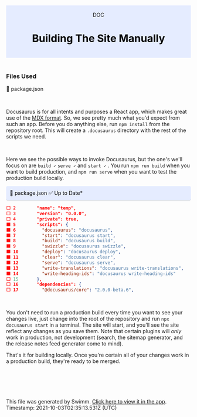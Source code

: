 <div align="center" style="background-color: #e5ecff; color: black"><br/><div>DOC</div><h1>Building The Site Manually</h1><br/></div>
<br/>

### Files Used
📄 package.json


<br/>

Docusaurus is for all intents and purposes a React app, which makes great use of the [MDX format](https://mdxjs.com/mdx/). So, we see pretty much what you'd expect from such an app. Before you do anything else, run `npm install` from the repository root. This will create a `.docusaurus` directory with the rest of the scripts we need.

<br/>

Here we see the possible ways to invoke Docusaurus, but the one's we'll focus on are `build ✓` `serve ✓` and `start ✓` . You run `npm run build` when you want to build production, and `npm run serve` when you want to test the production build locally.

<div style="background: #e5ecff; padding: 10px 10px 10px 10px; border-bottom: 1px solid #c1c7d0; border-radius: 4px; color: black">    📄 package.json ✅ Up to Date*

   </div>

```json
⬜ 2        "name": "temp",
⬜ 3        "version": "0.0.0",
⬜ 4        "private": true,
🟩 5        "scripts": {
🟩 6          "docusaurus": "docusaurus",
🟩 7          "start": "docusaurus start",
🟩 8          "build": "docusaurus build",
🟩 9          "swizzle": "docusaurus swizzle",
🟩 10         "deploy": "docusaurus deploy",
🟩 11         "clear": "docusaurus clear",
🟩 12         "serve": "docusaurus serve",
🟩 13         "write-translations": "docusaurus write-translations",
🟩 14         "write-heading-ids": "docusaurus write-heading-ids"
⬜ 15       },
⬜ 16       "dependencies": {
⬜ 17         "@docusaurus/core": "2.0.0-beta.6",
```
<br/>

You don't need to run a production build every time you want to see your changes live, just change into the root of the repository and run `npx docusaurus start` in a terminal. The site will start, and you'll see the site reflect any changes as you save them. Note that certain plugins will _only_ work in production, not development (search, the sitemap generator, and the release notes feed generator come to mind).

That's it for building locally. Once you're certain all of your changes work in a production build, they're ready to be merged.

<br/>

<br/><br/>

This file was generated by Swimm. [Click here to view it in the app](https://swimm.io/link?l=c3dpbW0lM0ElMkYlMkZyZXBvcyUyRloybDBhSFZpSlROQkpUTkJaRzlqY3k1emQybHRiUzVwYnlVelFTVXpRWE4zYVcxdGFXOCUzRCUyRmRvY3MlMkZSbWx5Mg==). Timestamp: 2021-10-03T02:35:13.531Z (UTC)
